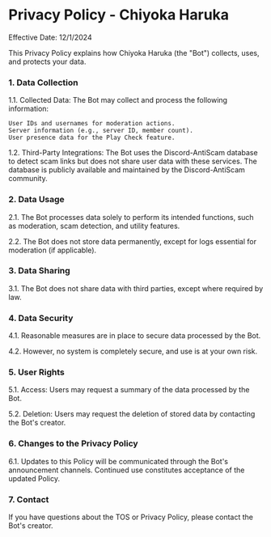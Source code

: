 # Privacy Policy - Chiyoka Haruka

Effective Date: 12/1/2024

This Privacy Policy explains how Chiyoka Haruka (the "Bot") collects, uses, and protects your data.
### 1. Data Collection

1.1. Collected Data: The Bot may collect and process the following information:

    User IDs and usernames for moderation actions.
    Server information (e.g., server ID, member count).
    User presence data for the Play Check feature.

1.2. Third-Party Integrations: The Bot uses the Discord-AntiScam database to detect scam links but does not share user data with these services. The database is publicly available and maintained by the Discord-AntiScam community.
### 2. Data Usage

2.1. The Bot processes data solely to perform its intended functions, such as moderation, scam detection, and utility features.

2.2. The Bot does not store data permanently, except for logs essential for moderation (if applicable).
### 3. Data Sharing

3.1. The Bot does not share data with third parties, except where required by law.
### 4. Data Security

4.1. Reasonable measures are in place to secure data processed by the Bot.

4.2. However, no system is completely secure, and use is at your own risk.
### 5. User Rights

5.1. Access: Users may request a summary of the data processed by the Bot.

5.2. Deletion: Users may request the deletion of stored data by contacting the Bot's creator.
### 6. Changes to the Privacy Policy

6.1. Updates to this Policy will be communicated through the Bot's announcement channels. Continued use constitutes acceptance of the updated Policy.
### 7. Contact

If you have questions about the TOS or Privacy Policy, please contact the Bot's creator.
